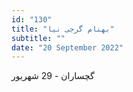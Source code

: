 ```yaml
---
id: "130"
title: "بهنام گرجی نیا"
subtitle: ""
date: "20 September 2022"
---
```


گچساران - 29 شهریور 

